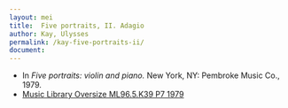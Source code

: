 ```yaml
---
layout: mei
title:  Five portraits, II. Adagio
author: Kay, Ulysses
permalink: /kay-five-portraits-ii/
document:
---
```


- In *Five portraits: violin and piano.* New York, NY: Pembroke Music Co., 1979.
- <a href="https://tufts-primo.hosted.exlibrisgroup.com/permalink/f/bnf7qa/01TUN_ALMA21100935600003851" target="_blank">Music Library Oversize ML96.5.K39 P7 1979</a>
